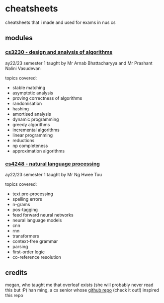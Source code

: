 # cheatsheets
cheatsheets that i made and used for exams in nus cs

## modules

### [cs3230 - design and analysis of algorithms](#cs3230)
ay22/23 semester 1
taught by Mr Arnab Bhattacharyya and Mr Prashant Nalini Vasudevan

topics covered:
- stable matching
- asymptotic analysis
- proving correctness of algorithms
- randomisation
- hashing 
- amortised analysis
- dynamic programming
- greedy algorithms
- incremental algorithms
- linear programming
- reductions
- np completeness
- approximation algorithms

### [cs4248 - natural language processing](#cs4248)
ay22/23 semester 1
taught by Mr Ng Hwee Tou

topics covered:
- text pre-processing
- spelling errors
- n-grams
- pos-tagging
- feed forward neural networks
- neural language models
- cnn 
- rnn
- transformers
- context-free grammar
- parsing
- first-order logic
- co-reference resolution

## credits
megan, who taught me that overleaf exists (she will probably never read this but :P)
han ming, a cs senior whose [github repo](https://github.com/zhuhanming/nus-notes-cheatsheets) (check it out!) inspired this repo